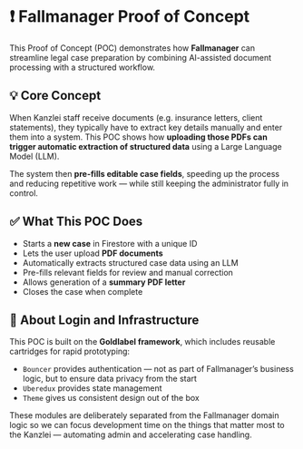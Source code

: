 # ❗ Fallmanager Proof of Concept

This Proof of Concept (POC) demonstrates how **Fallmanager** can streamline legal case preparation by combining AI-assisted document processing with a structured workflow.

## 💡 Core Concept

When Kanzlei staff receive documents (e.g. insurance letters, client statements), they typically have to extract key details manually and enter them into a system. This POC shows how **uploading those PDFs can trigger automatic extraction of structured data** using a Large Language Model (LLM).

The system then **pre-fills editable case fields**, speeding up the process and reducing repetitive work — while still keeping the administrator fully in control.

## ✅ What This POC Does

- Starts a **new case** in Firestore with a unique ID
- Lets the user upload **PDF documents**
- Automatically extracts structured case data using an LLM
- Pre-fills relevant fields for review and manual correction
- Allows generation of a **summary PDF letter**
- Closes the case when complete

## 🔐 About Login and Infrastructure

This POC is built on the **Goldlabel framework**, which includes reusable cartridges for rapid prototyping:

- `Bouncer` provides authentication — not as part of Fallmanager’s business logic, but to ensure data privacy from the start
- `Uberedux` provides state management
- `Theme` gives us consistent design out of the box

These modules are deliberately separated from the Fallmanager domain logic so we can focus development time on the things that matter most to the Kanzlei — automating admin and accelerating case handling.
